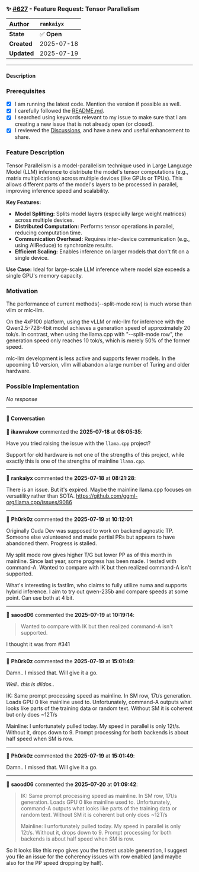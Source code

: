 ### ✨ [#627](https://github.com/ikawrakow/ik_llama.cpp/issues/627) - Feature Request: Tensor Parallelism

| **Author** | `rankaiyx` |
| :--- | :--- |
| **State** | ✅ **Open** |
| **Created** | 2025-07-18 |
| **Updated** | 2025-07-19 |

---

#### Description

### Prerequisites

- [x] I am running the latest code. Mention the version if possible as well.
- [x] I carefully followed the [README.md](https://github.com/ggerganov/llama.cpp/blob/master/README.md).
- [x] I searched using keywords relevant to my issue to make sure that I am creating a new issue that is not already open (or closed).
- [x] I reviewed the [Discussions](https://github.com/ggerganov/llama.cpp/discussions), and have a new and useful enhancement to share.

### Feature Description

Tensor Parallelism is a model-parallelism technique used in Large Language Model (LLM) inference to distribute the model's tensor computations (e.g., matrix multiplications) across multiple devices (like GPUs or TPUs). This allows different parts of the model's layers to be processed in parallel, improving inference speed and scalability.

**Key Features:**

- **Model Splitting:** Splits model layers (especially large weight matrices) across multiple devices.
- **Distributed Computation:** Performs tensor operations in parallel, reducing computation time.
- **Communication Overhead:** Requires inter-device communication (e.g., using AllReduce) to synchronize results.
- **Efficient Scaling:** Enables inference on larger models that don't fit on a single device.

**Use Case:** Ideal for large-scale LLM inference where model size exceeds a single GPU's memory capacity.

### Motivation

The performance of current methods(--split-mode  row) is much worse than vllm or mlc-llm.

On the 4xP100 platform, using the vLLM or mlc-llm for inference with the Qwen2.5-72B-4bit model achieves a generation speed of approximately 20 tok/s. In contrast, when using the llama.cpp with "--split-mode  row", the generation speed only reaches 10 tok/s, which is merely 50% of the former speed.

mlc-llm development is less active and supports fewer models.
In the upcoming 1.0 version, vllm will abandon a large number of Turing and older hardware.

### Possible Implementation

_No response_

---

#### 💬 Conversation

👤 **ikawrakow** commented the **2025-07-18** at **08:05:35**:<br>

Have you tried raising the issue with the `llama.cpp` project?

Support for old hardware is not one of the strengths of this project, while exactly this is one of the strengths of mainline `llama.cpp`.

---

👤 **rankaiyx** commented the **2025-07-18** at **08:21:28**:<br>

There is an issue.
But it's expired.
Maybe the mainline llama.cpp focuses on versatility rather than SOTA.
https://github.com/ggml-org/llama.cpp/issues/9086

---

👤 **Ph0rk0z** commented the **2025-07-19** at **10:12:01**:<br>

Originally Cuda Dev was supposed to work on backend agnostic TP. Someone else volunteered and made partial PRs but appears to have abandoned them. Progress is stalled.

My split mode row gives higher T/G but lower PP as of this month in mainline. Since last year, some progress has been made. I tested with command-A. Wanted to compare with IK but then realized command-A isn't supported.

What's interesting is fastllm, who claims to fully utilize numa and supports hybrid inference. I aim to try out qwen-235b and compare speeds at some point. Can use both at 4 bit.

---

👤 **saood06** commented the **2025-07-19** at **10:19:14**:<br>

>Wanted to compare with IK but then realized command-A isn't supported.

I thought it was from #341

---

👤 **Ph0rk0z** commented the **2025-07-19** at **15:01:49**:<br>

Damn.. I missed that. Will give it a go.

_Well.. this is dildos.._

IK: Same prompt processing speed as mainline. In SM row, 17t/s generation. Loads GPU 0 like mainline used to. Unfortunately, command-A outputs what looks like parts of the training data or random text. Without SM it is coherent but only does ~12T/s

Mainline: I unfortunately pulled today. My speed in parallel is only 12t/s. Without it, drops down to 9. Prompt processing for both backends is about half speed when SM is row.

---

👤 **Ph0rk0z** commented the **2025-07-19** at **15:01:49**:<br>

Damn.. I missed that. Will give it a go.

---

👤 **saood06** commented the **2025-07-20** at **01:09:42**:<br>

> IK: Same prompt processing speed as mainline. In SM row, 17t/s generation. Loads GPU 0 like mainline used to. Unfortunately, command-A outputs what looks like parts of the training data or random text. Without SM it is coherent but only does ~12T/s
> 
> Mainline: I unfortunately pulled today. My speed in parallel is only 12t/s. Without it, drops down to 9. Prompt processing for both backends is about half speed when SM is row.

So it looks like this repo gives you the fastest usable generation, I suggest you file an issue for the coherency issues with row enabled (and maybe also for the PP speed dropping by half).